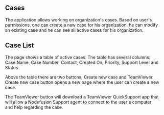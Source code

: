 ## Cases

The application allows working on organization's cases.
Based on user's permissions, one can create a new case for his organization, he can modify an existing case and he can see all active cases for his organization.

## Case List

The page shows a table of active cases.
The table has several columns: Case Name, Case Number, Contact, Created On, Priority, Support Level and Status.

Above the table there are two buttons, Create new case and TeamViewer.
Create new case button opens a new page where the user can create a new case.

The TeamViewer button will download a TeamViewer QuickSupport app that will allow a Nodefusion Support agent to connect to the user's computer and help regarding the case.
